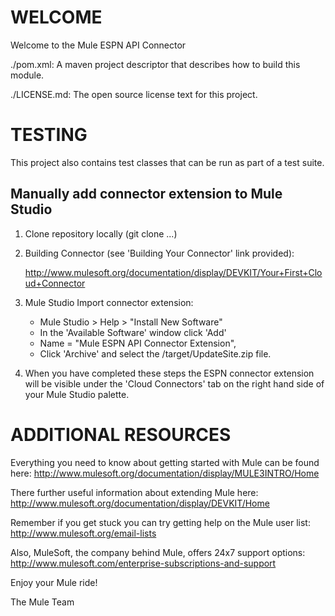 
WELCOME
=======
Welcome to the Mule ESPN API Connector

./pom.xml:
A maven project descriptor that describes how to build this module.

./LICENSE.md:
The open source license text for this project.

TESTING
=======

This  project also contains test classes that can be run as part of a test
suite.

Manually add connector extension to Mule Studio
-----------------------------------------------

1. Clone repository locally (git clone ...)

2. Building Connector (see 'Building Your Connector' link provided):

	http://www.mulesoft.org/documentation/display/DEVKIT/Your+First+Cloud+Connector

3. Mule Studio Import connector extension:
	* Mule Studio > Help > "Install New Software"
	* In the 'Available Software' window click 'Add'
	* Name = "Mule ESPN API Connector Extension",
	* Click 'Archive' and select the <ESPN Connector home>/target/UpdateSite.zip file.
  
4. When you have completed these steps the ESPN connector extension will be visible under the 'Cloud Connectors' tab on the right hand side of your Mule Studio palette.

ADDITIONAL RESOURCES
====================
Everything you need to know about getting started with Mule can be found here:
http://www.mulesoft.org/documentation/display/MULE3INTRO/Home

There further useful information about extending Mule here:
http://www.mulesoft.org/documentation/display/DEVKIT/Home

Remember if you get stuck you can try getting help on the Mule user list:
http://www.mulesoft.org/email-lists

Also, MuleSoft, the company behind Mule, offers 24x7 support options:
http://www.mulesoft.com/enterprise-subscriptions-and-support

Enjoy your Mule ride!

The Mule Team
